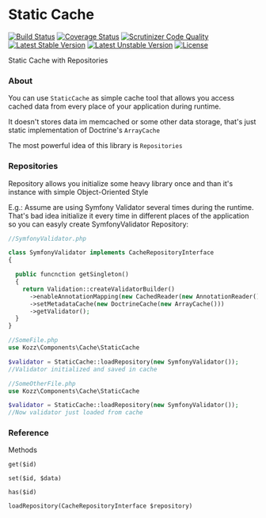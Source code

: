 Static Cache
================

[![Build Status](https://travis-ci.org/urakozz/php-static-cache.svg?branch=master)](https://travis-ci.org/urakozz/php-static-cache)
[![Coverage Status](https://coveralls.io/repos/urakozz/php-static-cache/badge.png)](https://coveralls.io/r/urakozz/php-static-cache)
[![Scrutinizer Code Quality](https://scrutinizer-ci.com/g/urakozz/php-static-cache/badges/quality-score.png?b=master)](https://scrutinizer-ci.com/g/urakozz/php-static-cache/?branch=master)
[![Latest Stable Version](https://poser.pugx.org/kozz/static-cache/v/stable.svg)](https://packagist.org/packages/kozz/static-cache)
[![Latest Unstable Version](https://poser.pugx.org/kozz/static-cache/v/unstable.svg)](https://packagist.org/packages/kozz/static-cache)
[![License](http://img.shields.io/packagist/l/kozz/static-cache.svg)](https://packagist.org/packages/kozz/static-cache)

Static Cache with Repositories

### About

You can use ```StaticCache``` as simple cache tool that allows you access cached data from 
every place of your application during runtime.

It doesn't stores data im memcached or some other data storage, 
that's just static implementation of Doctrine's ```ArrayCache```

The most powerful idea of this library is ```Repositories```

### Repositories

Repository allows you initialize some heavy library once and than it's instance with
simple Object-Oriented Style

E.g.:
Assume are using Symfony Validator several times during the runtime. 
That's bad idea initialize it every time in different places of the application so you can
easyly create SymfonyValidator Repository:

```php
//SymfonyValidator.php

class SymfonyValidator implements CacheRepositoryInterface
{

  public funcnction getSingleton()
  {
    return Validation::createValidatorBuilder()
      ->enableAnnotationMapping(new CachedReader(new AnnotationReader(), new ArrayCache()))
      ->setMetadataCache(new DoctrineCache(new ArrayCache()))
      ->getValidator();
  }
}

//SomeFile.php
use Kozz\Components\Cache\StaticCache

$validator = StaticCache::loadRepository(new SymfonyValidator());
//Validator initialized and saved in cache

//SomeOtherFile.php
use Kozz\Components\Cache\StaticCache

$validator = StaticCache::loadRepository(new SymfonyValidator());
//Now validator just loaded from cache

```

### Reference

Methods

```get($id)```

```set($id, $data)```

```has($id)``` 

```loadRepository(CacheRepositoryInterface $repository)```
